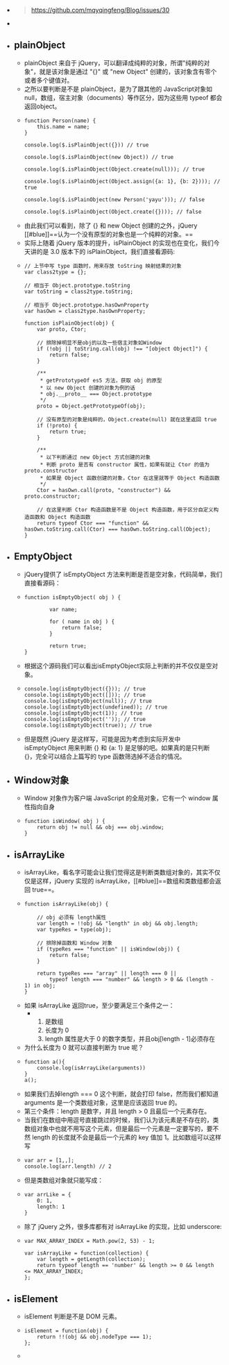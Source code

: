 - > https://github.com/mqyqingfeng/Blog/issues/30
-
- ## plainObject
	- plainObject 来自于 jQuery，可以翻译成纯粹的对象，所谓"纯粹的对象"，就是该对象是通过 "{}" 或 "new Object" 创建的，该对象含有零个或者多个键值对。
	- 之所以要判断是不是 plainObject，是为了跟其他的 JavaScript对象如 null，数组，宿主对象（documents）等作区分，因为这些用 typeof 都会返回object。
	- ```
	  function Person(name) {
	      this.name = name;
	  }
	  
	  console.log($.isPlainObject({})) // true
	  
	  console.log($.isPlainObject(new Object)) // true
	  
	  console.log($.isPlainObject(Object.create(null))); // true
	  
	  console.log($.isPlainObject(Object.assign({a: 1}, {b: 2}))); // true
	  
	  console.log($.isPlainObject(new Person('yayu'))); // false
	  
	  console.log($.isPlainObject(Object.create({}))); // false
	  ```
	- 由此我们可以看到，除了 {} 和 new Object 创建的之外，jQuery [[#blue]]==认为一个没有原型的对象也是一个纯粹的对象。==
	- 实际上随着 jQuery 版本的提升，isPlainObject 的实现也在变化，我们今天讲的是 3.0 版本下的 isPlainObject，我们直接看源码:
	- ```
	  // 上节中写 type 函数时，用来存放 toString 映射结果的对象
	  var class2type = {};
	  
	  // 相当于 Object.prototype.toString
	  var toString = class2type.toString;
	  
	  // 相当于 Object.prototype.hasOwnProperty
	  var hasOwn = class2type.hasOwnProperty;
	  
	  function isPlainObject(obj) {
	      var proto, Ctor;
	  
	      // 排除掉明显不是obj的以及一些宿主对象如Window
	      if (!obj || toString.call(obj) !== "[object Object]") {
	          return false;
	      }
	  
	      /**
	       * getPrototypeOf es5 方法，获取 obj 的原型
	       * 以 new Object 创建的对象为例的话
	       * obj.__proto__ === Object.prototype
	       */
	      proto = Object.getPrototypeOf(obj);
	  
	      // 没有原型的对象是纯粹的，Object.create(null) 就在这里返回 true
	      if (!proto) {
	          return true;
	      }
	  
	      /**
	       * 以下判断通过 new Object 方式创建的对象
	       * 判断 proto 是否有 constructor 属性，如果有就让 Ctor 的值为 proto.constructor
	       * 如果是 Object 函数创建的对象，Ctor 在这里就等于 Object 构造函数
	       */
	      Ctor = hasOwn.call(proto, "constructor") && proto.constructor;
	  
	      // 在这里判断 Ctor 构造函数是不是 Object 构造函数，用于区分自定义构造函数和 Object 构造函数
	      return typeof Ctor === "function" && hasOwn.toString.call(Ctor) === hasOwn.toString.call(Object);
	  }
	  ```
- ## EmptyObject
	- jQuery提供了 isEmptyObject 方法来判断是否是空对象，代码简单，我们直接看源码：
	- ```
	  function isEmptyObject( obj ) {
	  
	          var name;
	  
	          for ( name in obj ) {
	              return false;
	          }
	  
	          return true;
	  }
	  ```
	- 根据这个源码我们可以看出isEmptyObject实际上判断的并不仅仅是空对象。
	- ```
	  console.log(isEmptyObject({})); // true
	  console.log(isEmptyObject([])); // true
	  console.log(isEmptyObject(null)); // true
	  console.log(isEmptyObject(undefined)); // true
	  console.log(isEmptyObject(1)); // true
	  console.log(isEmptyObject('')); // true
	  console.log(isEmptyObject(true)); // true
	  ```
	- 但是既然 jQuery 是这样写，可能是因为考虑到实际开发中 isEmptyObject 用来判断 {} 和 {a: 1} 是足够的吧。如果真的是只判断 {}，完全可以结合上篇写的 type 函数筛选掉不适合的情况。
- ## Window对象
	- Window 对象作为客户端 JavaScript 的全局对象，它有一个 window 属性指向自身
	- ```
	  function isWindow( obj ) {
	      return obj != null && obj === obj.window;
	  }
	  ```
- ## isArrayLike
	- isArrayLike，看名字可能会让我们觉得这是判断类数组对象的，其实不仅仅是这样，jQuery 实现的 isArrayLike，[[#blue]]==数组和类数组都会返回 true==。
	- ```
	  function isArrayLike(obj) {
	  
	      // obj 必须有 length属性
	      var length = !!obj && "length" in obj && obj.length;
	      var typeRes = type(obj);
	  
	      // 排除掉函数和 Window 对象
	      if (typeRes === "function" || isWindow(obj)) {
	          return false;
	      }
	  
	      return typeRes === "array" || length === 0 ||
	          typeof length === "number" && length > 0 && (length - 1) in obj;
	  }
	  ```
	- 如果 isArrayLike 返回true，至少要满足三个条件之一：
		- 1. 是数组
		  2. 长度为 0
		  3. length 属性是大于 0 的数字类型，并且obj[length - 1]必须存在
	- 为什么长度为 0 就可以直接判断为 true 呢？
	- ```
	  function a(){
	      console.log(isArrayLike(arguments))
	  }
	  a();
	  ```
	- 如果我们去掉length === 0 这个判断，就会打印 false，然而我们都知道 arguments 是一个类数组对象，这里是应该返回 true 的。
	- 第三个条件：length 是数字，并且 length > 0 且最后一个元素存在。
	- 当我们在数组中用逗号直接跳过的时候，我们认为该元素是不存在的，类数组对象中也就不用写这个元素，但是最后一个元素是一定要写的，要不然 length 的长度就不会是最后一个元素的 key 值加 1。比如数组可以这样写
	- ```
	  var arr = [1,,];
	  console.log(arr.length) // 2
	  ```
	- 但是类数组对象就只能写成：
	- ```
	  var arrLike = {
	      0: 1,
	      length: 1
	  }
	  ```
	- 除了 jQuery 之外，很多库都有对 isArrayLike 的实现，比如 underscore:
	- ```
	  var MAX_ARRAY_INDEX = Math.pow(2, 53) - 1;
	  
	  var isArrayLike = function(collection) {
	      var length = getLength(collection);
	      return typeof length == 'number' && length >= 0 && length <= MAX_ARRAY_INDEX;
	  };
	  ```
- ## isElement
	- isElement 判断是不是 DOM 元素。
	- ```
	  isElement = function(obj) {
	      return !!(obj && obj.nodeType === 1);
	  };
	  ```
	-